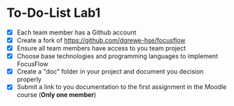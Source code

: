 # To-Do-List Lab1
- [x] Each team member has a Github account
- [x] Create a fork of https://github.com/dgrewe-hse/focusflow
- [x] Ensure all team members have access to you team project
- [x] Choose base technologies and programming languages to implement FocusFlow
- [x] Create a "doc" folder in your project and document you decision properly
- [x] Submit a link to you documentation to the first assignment in the Moodle course (**Only one member**)
